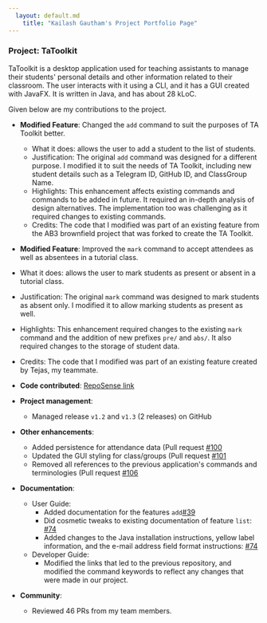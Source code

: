 ```yaml
---
  layout: default.md
    title: "Kailash Gautham's Project Portfolio Page"
---
```


### Project: TaToolkit

TaToolkit is a desktop application used for teaching assistants to manage their students' personal details and other information related to their classroom. The user interacts with it using a CLI, and it has a GUI created with JavaFX. It is written in Java, and has about 28 kLoC.

Given below are my contributions to the project.

* **Modified Feature**: Changed the `add` command to suit the purposes of TA Toolkit better.
  * What it does: allows the user to add a student to the list of students.
  * Justification: The original `add` command was designed for a different purpose. I modified it to suit the needs of TA Toolkit, including new student details such as a Telegram ID, GitHub ID, and ClassGroup Name.
  * Highlights: This enhancement affects existing commands and commands to be added in future. It required an in-depth analysis of design alternatives. The implementation too was challenging as it required changes to existing commands.
  * Credits: The code that I modified was part of an existing feature from the AB3 brownfield project that was forked to create the TA Toolkit.

* **Modified Feature**: Improved the `mark` command to accept attendees as well as absentees in a tutorial class.
* What it does: allows the user to mark students as present or absent in a tutorial class.
* Justification: The original `mark` command was designed to mark students as absent only. I modified it to allow marking students as present as well.
* Highlights: This enhancement required changes to the existing `mark` command and the addition of new prefixes `pre/` and `abs/`. It also required changes to the storage of student data.
* Credits: The code that I modified was part of an existing feature created by Tejas, my teammate.

* **Code contributed**: [RepoSense link](https://nus-cs2103-ay2324s2.github.io/tp-dashboard/?search=&sort=groupTitle&sortWithin=title&timeframe=commit&mergegroup=&groupSelect=groupByRepos&breakdown=true&checkedFileTypes=docs~functional-code~test-code~other&since=2024-02-23&tabOpen=true&tabType=authorship&tabAuthor=kailashgautham&tabRepo=AY2324S2-CS2103T-F14-3/tp%5Bmaster%5D&authorshipIsMergeGroup=false&authorshipFileTypes=docs~functional-code~test-code~other&authorshipIsBinaryFileTypeChecked=false&authorshipIsIgnoredFilesChecked=false)

* **Project management**:
  * Managed release `v1.2` and `v1.3` (2 releases) on GitHub

* **Other enhancements**:
  * Added persistence for attendance data (Pull request [\#100](https://github.com/AY2324S2-CS2103T-F14-3/tp/pull/100)
  * Updated the GUI styling for class/groups (Pull request [\#101](https://github.com/AY2324S2-CS2103T-F14-3/tp/pull/101)
  * Removed all references to the previous application's commands and terminologies (Pull request [\#106](https://github.com/AY2324S2-CS2103T-F14-3/tp/pull/106)

* **Documentation**:
  * User Guide:
    * Added documentation for the features `add`[\#39](https://github.com/AY2324S2-CS2103T-F14-3/tp/pull/39)
    * Did cosmetic tweaks to existing documentation of feature `list`: [\#74](https://github.com/AY2324S2-CS2103T-F14-3/tp/pull/159)
    * Added changes to the Java installation instructions, yellow label information, and the e-mail address field format instructions: [\#74](https://github.com/AY2324S2-CS2103T-F14-3/tp/pull/159)
  * Developer Guide:
    * Modified the links that led to the previous repository, and modified the command keywords to reflect any changes that were made in our project.

* **Community**:
  * Reviewed 46 PRs from my team members.
